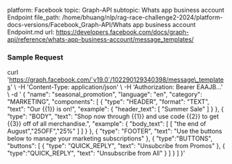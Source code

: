 platform: Facebook
topic: Graph-API
subtopic: Whats app business account Endpoint
file_path: /home/bhuang/nlp/rag-race-challenge2-2024/platform-docs-versions/Facebook_Graph-API/Whats app business account Endpoint.md
url: https://developers.facebook.com/docs/graph-api/reference/whats-app-business-account/message_templates/


### Sample Request

curl 'https://graph.facebook.com/`v19.0`/102290129340398/message\_templates' \\
-H 'Content-Type: application/json' \\
-H 'Authorization: Bearer EAAJB...' \\
-d '
{
  "name": "seasonal\_promotion",
  "language": "en",
  "category": "MARKETING",
  "components": \[
    {
      "type": "HEADER",
      "format": "TEXT",
      "text": "Our {{1}} is on!",
      "example": {
        "header\_text": \[
          "Summer Sale"
        \]
      }
    },
    {
      "type": "BODY",
      "text": "Shop now through {{1}} and use code {{2}} to get {{3}} off of all merchandise.",
      "example": {
        "body\_text": \[
          \[
            "the end of August","25OFF","25%"
          \]
        \]
      }
    },
    {
      "type": "FOOTER",
      "text": "Use the buttons below to manage your marketing subscriptions"
    },
    {
      "type":"BUTTONS",
      "buttons": \[
        {
          "type": "QUICK\_REPLY",
          "text": "Unsubcribe from Promos"
        },
        {
          "type":"QUICK\_REPLY",
          "text": "Unsubscribe from All"
        }
      \]
    }
  \]
}'
